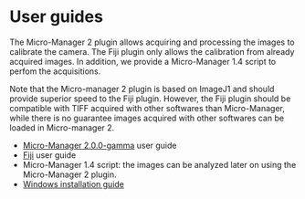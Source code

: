 # User guides

The Micro-Manager 2 plugin allows acquiring and processing the images to calibrate the camera. The Fiji plugin only allows the calibration from already acquired images. In addition, we provide a Micro-Manager 1.4 script to perfom the acquisitions.

Note that the Micro-manager 2 plugin is based on ImageJ1 and should provide superior speed to the Fiji plugin. However, the Fiji plugin should be compatible with TIFF acquired with other softwares than Micro-Manager, while there is no guarantee images acquired with other softwares can be loaded in Micro-manager 2.

- [Micro-Manager 2.0.0-gamma](guide-mm2.md) user guide
- [Fiji](guide-fiji.md) user guide
- Micro-Manager 1.4 script: the images can be analyzed later on using the Micro-Manager 2 plugin.
- [Windows installation guide](win-installation.md)
